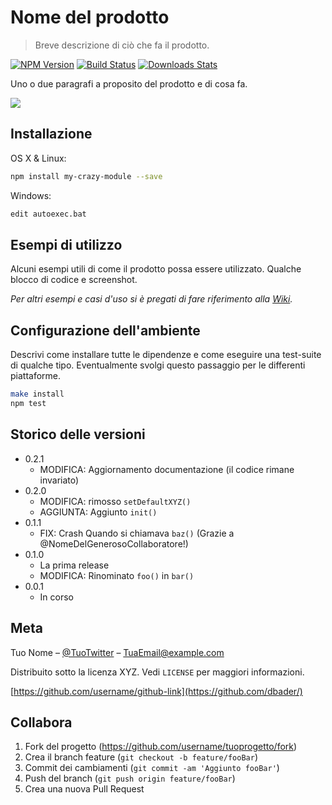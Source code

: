 # Nome del prodotto
> Breve descrizione di ciò che fa il prodotto.

[![NPM Version][npm-image]][npm-url]
[![Build Status][travis-image]][travis-url]
[![Downloads Stats][npm-downloads]][npm-url]

Uno o due paragrafi a proposito del prodotto e di cosa fa.

![](../header.png)

## Installazione

OS X & Linux:

```sh
npm install my-crazy-module --save
```

Windows:

```sh
edit autoexec.bat
```

## Esempi di utilizzo

Alcuni esempi utili di come il prodotto possa essere utilizzato.
Qualche blocco di codice e screenshot.

_Per altri esempi e casi d'uso si è pregati di fare riferimento alla [Wiki][wiki]._

## Configurazione dell'ambiente

Descrivi come installare tutte le dipendenze e come eseguire una test-suite di qualche tipo. Eventualmente svolgi questo passaggio per le differenti piattaforme.

```sh
make install
npm test
```

## Storico delle versioni

* 0.2.1
    * MODIFICA: Aggiornamento documentazione (il codice rimane invariato)
* 0.2.0
    * MODIFICA: rimosso `setDefaultXYZ()`
    * AGGIUNTA: Aggiunto `init()`
* 0.1.1
    * FIX: Crash Quando si chiamava `baz()` (Grazie a @NomeDelGenerosoCollaboratore!)
* 0.1.0
    * La prima release
    * MODIFICA: Rinominato `foo()` in `bar()`
* 0.0.1
    * In corso

## Meta

Tuo Nome – [@TuoTwitter](https://twitter.com/dbader_org) – TuaEmail@example.com

Distribuito sotto la licenza XYZ. Vedi ``LICENSE`` per maggiori informazioni.

[https://github.com/username/github-link](https://github.com/dbader/)

## Collabora

1. Fork del progetto (<https://github.com/username/tuoprogetto/fork>)
2. Crea il branch feature (`git checkout -b feature/fooBar`)
3. Commit dei cambiamenti (`git commit -am 'Aggiunto fooBar'`)
4. Push del branch (`git push origin feature/fooBar`)
5. Crea una nuova Pull Request

<!-- Markdown link & img dfn's -->
[npm-image]: https://img.shields.io/npm/v/datadog-metrics.svg?style=flat-square
[npm-url]: https://npmjs.org/package/datadog-metrics
[npm-downloads]: https://img.shields.io/npm/dm/datadog-metrics.svg?style=flat-square
[travis-image]: https://img.shields.io/travis/dbader/node-datadog-metrics/master.svg?style=flat-square
[travis-url]: https://travis-ci.org/dbader/node-datadog-metrics
[wiki]: https://github.com/yourname/yourproject/wiki
